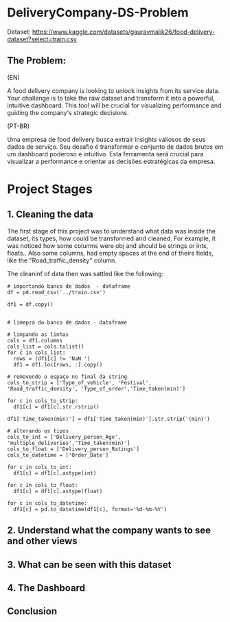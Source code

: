 # DeliveryCompany-DS-Problem
Dataset: https://www.kaggle.com/datasets/gauravmalik26/food-delivery-dataset?select=train.csv
## The Problem:
(EN)

A food delivery company is looking to unlock insights from its service data. Your challenge is to take the raw dataset and transform it into a powerful, intuitive dashboard. This tool will be crucial for visualizing performance and guiding the company's strategic decisions.

(PT-BR)

Uma empresa de food delivery busca extrair insights valiosos de seus dados de serviço. Seu desafio é transformar o conjunto de dados brutos em um dashboard poderoso e intuitivo. Esta ferramenta será crucial para visualizar a performance e orientar as decisões estratégicas da empresa.

# Project Stages

## 1. Cleaning the data

  The first stage of this project was to understand what data was inside the dataset, its types, how could be transformed and cleaned.
  For example, it was noticed how some columns were obj and should be strings or ints, floats..
  Also some columns, had empty spaces at the end of theirs fields, like the "Road_traffic_density" column.

  The cleaninf of data then was sattled like the following:

  ```
  # importando banco de dados  - dataframe
df = pd.read_csv('../train.csv')

df1 = df.copy()


# limepza do banco de dados - dataframe

# limpando as linhas
cols = df1.columns
cols_list = cols.tolist()
for c in cols_list:
    rows = (df1[c] != 'NaN ')
    df1 = df1.loc[rows, :].copy()

# removendo o espaço no final da string
cols_to_strip = ['Type_of_vehicle', 'Festival', 'Road_traffic_density', 'Type_of_order','Time_taken(min)']

for c in cols_to_strip:
    df1[c] = df1[c].str.rstrip()

df1['Time_taken(min)'] = df1['Time_taken(min)'].str.strip('(min)')

# alterando os tipos
cols_to_int = ['Delivery_person_Age', 'multiple_deliveries','Time_taken(min)']
cols_to_float = ['Delivery_person_Ratings']
cols_to_datetime = ['Order_Date']

for c in cols_to_int:
    df1[c] = df1[c].astype(int)

for c in cols_to_float:
    df1[c] = df1[c].astype(float)

for c in cols_to_datetime:
    df1[c] = pd.to_datetime(df1[c], format='%d-%m-%Y')
  ```

## 2. Understand what the company wants to see and other views

## 3. What can be seen with this dataset

## 4. The Dashboard

## Conclusion
